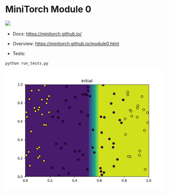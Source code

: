 # MiniTorch Module 0  

<img src="https://minitorch.github.io/_images/match.png" width="100px">

* Docs: https://minitorch.github.io/

* Overview: https://minitorch.github.io/module0.html

* Tests:

```
python run_tests.py
```

![visom](https://github.com/Cesarscc/MiniTorch_Clase/blob/main/Module-0/task_05.png)
